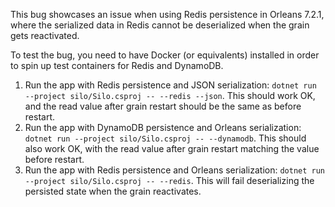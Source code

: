 This bug showcases an issue when using Redis persistence in Orleans 7.2.1, where the serialized data in Redis cannot be deserialized when the grain gets reactivated.

To test the bug, you need to have Docker (or equivalents) installed in order to spin up test containers for Redis and DynamoDB.

1. Run the app with Redis persistence and JSON serialization: `dotnet run --project silo/Silo.csproj -- --redis --json`. This should work OK, and the read value after grain restart should be the same as before restart.
2. Run the app with DynamoDB persistence and Orleans serialization: `dotnet run --project silo/Silo.csproj -- --dynamodb`. This should also work OK, with the read value after grain restart matching the value before restart.
3. Run the app with Redis persistence and Orleans serialization: `dotnet run --project silo/Silo.csproj -- --redis`. This will fail deserializing the persisted state when the grain reactivates.
